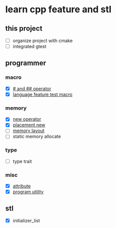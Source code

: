 # learn cpp feature and stl

## this project
- [ ] organize project with cmake
- [ ] integrated gtest

## programmer

### macro
- [x] [# and ## operator](https://zh.cppreference.com/w/cpp/preprocessor/replace)
- [x] [language feature test macro](https://zh.cppreference.com/w/cpp/feature_test)

### memory
- [x] [new operator](https://zh.cppreference.com/w/cpp/memory/new)
- [x] [placement new](https://zh.cppreference.com/w/cpp/memory/new)
- [ ] [memory layout](https://zh.cppreference.com/w/cpp/memory/align)
- [ ] static memory allocate

### type
- [ ] type trait

### misc
- [x] [attribute](https://zh.cppreference.com/w/cpp/feature_test)
- [x] [program utility](https://zh.cppreference.com/w/cpp/utility/program)

## stl

- [x] initializer_list

